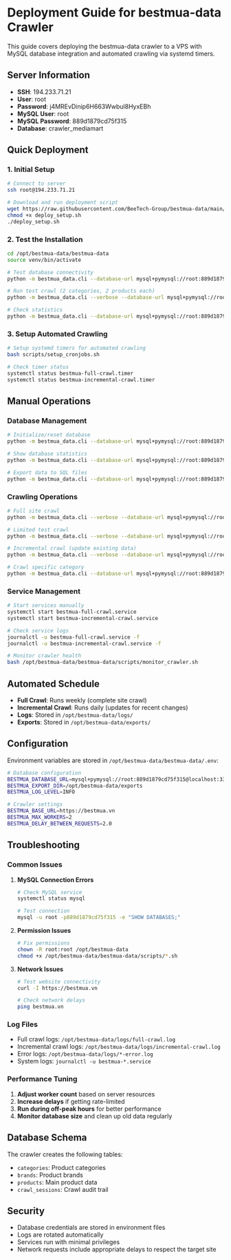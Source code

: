 # Deployment Guide for bestmua-data Crawler

This guide covers deploying the bestmua-data crawler to a VPS with MySQL database integration and automated crawling via systemd timers.

## Server Information

- **SSH**: 194.233.71.21
- **User**: root
- **Password**: j4MREvDinip6H663Wwbul8HyxEBh
- **MySQL User**: root
- **MySQL Password**: 889d1879cd75f315
- **Database**: crawler_mediamart

## Quick Deployment

### 1. Initial Setup

```bash
# Connect to server
ssh root@194.233.71.21

# Download and run deployment script
wget https://raw.githubusercontent.com/BeeTech-Group/bestmua-data/main/deploy_setup.sh
chmod +x deploy_setup.sh
./deploy_setup.sh
```

### 2. Test the Installation

```bash
cd /opt/bestmua-data/bestmua-data
source venv/bin/activate

# Test database connectivity
python -m bestmua_data.cli --database-url mysql+pymysql://root:889d1879cd75f315@localhost:3306/crawler_mediamart init-db

# Run test crawl (2 categories, 2 products each)
python -m bestmua_data.cli --verbose --database-url mysql+pymysql://root:889d1879cd75f315@localhost:3306/crawler_mediamart crawl --max-categories 2 --max-products 2 --workers 1 --delay 3.0

# Check statistics
python -m bestmua_data.cli --database-url mysql+pymysql://root:889d1879cd75f315@localhost:3306/crawler_mediamart stats
```

### 3. Setup Automated Crawling

```bash
# Setup systemd timers for automated crawling
bash scripts/setup_cronjobs.sh

# Check timer status
systemctl status bestmua-full-crawl.timer
systemctl status bestmua-incremental-crawl.timer
```

## Manual Operations

### Database Management

```bash
# Initialize/reset database
python -m bestmua_data.cli --database-url mysql+pymysql://root:889d1879cd75f315@localhost:3306/crawler_mediamart init-db

# Show database statistics
python -m bestmua_data.cli --database-url mysql+pymysql://root:889d1879cd75f315@localhost:3306/crawler_mediamart stats

# Export data to SQL files
python -m bestmua_data.cli --database-url mysql+pymysql://root:889d1879cd75f315@localhost:3306/crawler_mediamart export
```

### Crawling Operations

```bash
# Full site crawl
python -m bestmua_data.cli --verbose --database-url mysql+pymysql://root:889d1879cd75f315@localhost:3306/crawler_mediamart crawl --workers 2 --delay 2.0

# Limited test crawl
python -m bestmua_data.cli --verbose --database-url mysql+pymysql://root:889d1879cd75f315@localhost:3306/crawler_mediamart crawl --max-categories 3 --max-products 5 --workers 1 --delay 3.0

# Incremental crawl (update existing data)
python -m bestmua_data.cli --verbose --database-url mysql+pymysql://root:889d1879cd75f315@localhost:3306/crawler_mediamart incremental --since-days 1 --workers 2 --delay 2.0

# Crawl specific category
python -m bestmua_data.cli --database-url mysql+pymysql://root:889d1879cd75f315@localhost:3306/crawler_mediamart crawl-category son-moi --max-products 10
```

### Service Management

```bash
# Start services manually
systemctl start bestmua-full-crawl.service
systemctl start bestmua-incremental-crawl.service

# Check service logs
journalctl -u bestmua-full-crawl.service -f
journalctl -u bestmua-incremental-crawl.service -f

# Monitor crawler health
bash /opt/bestmua-data/bestmua-data/scripts/monitor_crawler.sh
```

## Automated Schedule

- **Full Crawl**: Runs weekly (complete site crawl)
- **Incremental Crawl**: Runs daily (updates for recent changes)
- **Logs**: Stored in `/opt/bestmua-data/logs/`
- **Exports**: Stored in `/opt/bestmua-data/exports/`

## Configuration

Environment variables are stored in `/opt/bestmua-data/bestmua-data/.env`:

```bash
# Database configuration
BESTMUA_DATABASE_URL=mysql+pymysql://root:889d1879cd75f315@localhost:3306/crawler_mediamart
BESTMUA_EXPORT_DIR=/opt/bestmua-data/exports
BESTMUA_LOG_LEVEL=INFO

# Crawler settings
BESTMUA_BASE_URL=https://bestmua.vn
BESTMUA_MAX_WORKERS=2
BESTMUA_DELAY_BETWEEN_REQUESTS=2.0
```

## Troubleshooting

### Common Issues

1. **MySQL Connection Errors**
   ```bash
   # Check MySQL service
   systemctl status mysql
   
   # Test connection
   mysql -u root -p889d1879cd75f315 -e "SHOW DATABASES;"
   ```

2. **Permission Issues**
   ```bash
   # Fix permissions
   chown -R root:root /opt/bestmua-data
   chmod +x /opt/bestmua-data/bestmua-data/scripts/*.sh
   ```

3. **Network Issues**
   ```bash
   # Test website connectivity
   curl -I https://bestmua.vn
   
   # Check network delays
   ping bestmua.vn
   ```

### Log Files

- Full crawl logs: `/opt/bestmua-data/logs/full-crawl.log`
- Incremental crawl logs: `/opt/bestmua-data/logs/incremental-crawl.log`
- Error logs: `/opt/bestmua-data/logs/*-error.log`
- System logs: `journalctl -u bestmua-*.service`

### Performance Tuning

1. **Adjust worker count** based on server resources
2. **Increase delays** if getting rate-limited
3. **Run during off-peak hours** for better performance
4. **Monitor database size** and clean up old data regularly

## Database Schema

The crawler creates the following tables:
- `categories`: Product categories
- `brands`: Product brands
- `products`: Main product data
- `crawl_sessions`: Crawl audit trail

## Security

- Database credentials are stored in environment files
- Logs are rotated automatically
- Services run with minimal privileges
- Network requests include appropriate delays to respect the target site